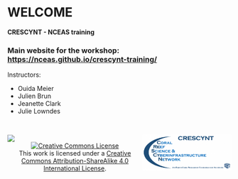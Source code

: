 # WELCOME

**CRESCYNT - NCEAS  training**

### Main website for the workshop: https://nceas.github.io/crescynt-training/

Instructors: 

- Ouida Meier
- Julien Brun
- Jeanette Clark
- Julie Lowndes 


<div>
  <p><br /></p>
  <p><a rel="license" href="https://www.nceas.ucsb.edu/"><img  src="https://www.nceas.ucsb.edu/files/logos/NCEAS/NCEAS-full%20logo-4C.jpg" width="250px" align="left" /></a> <a rel="license" href="https://www.earthcube.org/group/crescynt-coral-reef-science-cyberinfrastructure-network"><img src="images/CRESCYNT_logo.png" width="200px" align="right"/></a></p>
  <p align="center"><a rel="license" href="http://creativecommons.org/licenses/by-sa/4.0/"><img alt="Creative Commons License" style="border-width:0" src="https://i.creativecommons.org/l/by-sa/4.0/88x31.png"  /></a><br />This work is licensed under a <a rel="license" href="http://creativecommons.org/licenses/by-sa/4.0/">Creative Commons Attribution-ShareAlike 4.0 International License</a>. </p>
</div>
